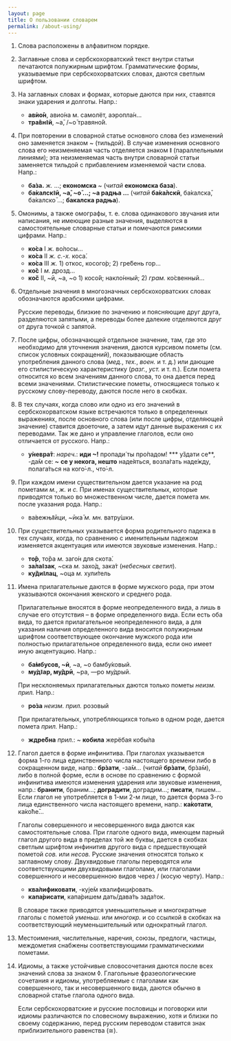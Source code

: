 ```yaml
---
layout: page
title: О пользовании словарем
permalink: /about-using/
---
```


1. Слова расположены в алфавитном порядке.
2. Заглавные слова и сербскохорватский текст внутри статьи печатаются полужирным шрифтом. Грамматические формы, указываемые при сербскохорватских словах, даются светлым шрифтом.
3. На заглавных словах и формах, которые даются при них, ставятся знаки ударения и долготы. Напр.:  
   * **авѝо̄н**, авио́на м. самолёт, аэропла́н...
   * **тра̂внǁй**, ~а̄, /~о̄ травяно́й.
4. При повторении в словарной статье основного слова без изменений оно заменяется знаком ~ (тильдой). В случае изменения основного слова его неизменяемая часть отделяется знаком ǁ (параллельными линиями); эта неизменяемая часть внутри словарной статьи заменяется тильдой с прибавлением изменяемой части слова. Напр.:
   * **ба́за.** *ж.* ...; **економска** ~ (*читай* **економска база**).
   * **ба̀калскǁӣ, ~а̄, ~о̄ ...; ~а радња ...** (*читай* **ба̀ка̄лскй**, ба̀калска̄, ба̀калско̄ ...; **бакалска радња**).
5. Омонимы, а также омографы, т. е. слова одинакового звучания или написания, не имеющие разные значения, выделяются в самостоятельные словарные статьи и помечаются римскими цифрами. Напр.: 
   * **ко̀са** I *ж.* во́лосы... 
   * **ко̀са** II *ж.* *с.-х.* коса́.
   * **ко̀са** III *ж.* 1) откос, косого́р; 2) гре́бень гор...
   * **ко̂с** I *м.* дрозд...
   * **ко̏с** II, ~ӣ, ~а, ~о 1) косо́й; накло́нный; 2) *грам.* ко́свенный...
6. Отдельные значения в многозначных сербскохорватских словах обозначаются арабскими цифрами.

   Русские переводы, близкие по значению и поясняющие друг друга, разделяются запятыми, а переводы более далекие отделяются друг от друга точкой с запятой.

7. После цифры, обозначающей отдельное значение, там, где это необходимо для уточнения значения, даются курсивом пометы (см. список условных сокращений), показывающие область употребления данного слова (*мед.*, *тех.*, *воен.* и т. д.) или дающие его стилистическую характеристику (*разг.*, *уст.* и т. п.). Если помета относится ко всем значениям данного слова, то она дается перед всеми значениями. Стилистические пометы, относящиеся только к русскому слову-переводу, даются после него в скобках.
8. В тех случаях, когда слово или одно из его значений в сербскохорватском языке встречаются только в определенных выражениях, после основного слова (или после цифры, отделяющей значение) ставится двоеточие, а затем идут данные выражения с их переводами. Так же дано и управление глаголов, если оно отличается от русского. Напр.:
   * **у̀невра̄т**: *нареч.*: **иди ~!** пропади́ ты про́падом! 
   *** у̏здати се**, -да̄м се: **~** **се у некога, нешто** наде́яться, возла́гать наде́жду, полага́ться на кого́-л., что́-л. 
9. При каждом имени существительном дается указание на род пометами *м.*, *ж.* и *с.* При именах существительных, которые приводятся только во множественном числе, дается помета *мн.* после указания рода. Напр.: 
   * ва̀вежњǁӣци, ~ӣка̄ *м.* *мн.* ватру́шки. 
10. При существительных указывается форма родительного падежа в тех случаях, когда, по сравнению с именительным падежом изменяется акцентуация или имеются звуковые изменения. Напр.:
    * **то̂р**, то̏ра *м.* заго́н для скота́.
    * **за̀лаǁзак**, ~ска *м.* захо́д, зака́т (*небесных светил*). 
    * **ку̏диǁлац**, ~оца *м.* хули́тель
11. Имена прилагательные даются в форме мужского рода, при этом указываются окончания женского и среднего рода.

    Прилагательные вносятся в форме неопределенного вида, а лишь в случае его отсутствия – в форме определенного вида. Если есть оба вида, то дается прилагательное неопределенного вида, а для указания наличия определенного вида вносится полужирным шрифтом соответствующее окончание мужского рода или полностью прилагательное определенного вида, если оно имеет иную акцентуацию. Напр.:

    * **ба̀мбусов, ~ӣ**, ~а, ~о бамбу́ковый. 
    * **му́дǁар, му̂дрӣ**, ~ра, —ро му́дрый.

    При несклоняемых прилагательных даются только пометы *неизм.* *прил.* Напр.:

    * **ро́за** *неизм.* *прил.* розовый
    
    При прилагательных, употребляющихся только в одном роде, дается помета *прил.* Напр.:

    * **ждре̏бна** *прил.*: ~ **кобила** жерёбая кобы́ла 

12. Глагол дается в форме инфинитива. При глаголах указывается форма 1-го лица единственного числа настоящего времени либо в сокращенном виде, напр.: **бр̀зати**, -за̄м... (*читай* **бр̀зати**, бр̀за̄м), либо в полной форме, если в основе по сравнению с формой инфинитива имеются изменения ударения или звуковые изменения, напр.: **бранити**, браним...; **доградити**, доградим...; **писати**, пишем... Если глагол не употребляется в 1-ми 2-м лице, то дается форма 3-го лица единственного числа настоящего времени, напр.: **ка́котати**, ка́коће̄... 

    Глаголы совершенного и несовершенного вида даются как самостоятельные слова. При глаголе одного вида, имеющем парный глагол другого вида в пределах той же буквы, дается в скобках светлым шрифтом инфинитив другого вида с предшествующей пометой *сов.* или *несов.* Русские значения относятся только к заглавному слову. Двухвидовые глаголы переводятся или соответствующими двухвидовыми глаголами, или глаголами совершенного и несовершенною видов через / (косую черту). Напр.:

    * **ква̀лификовати**, -кује̄м квалифици́ровать.
    * **капа̀рисати**, капа̀ришем дать/дава́ть зада́ток.

    В словаре также приводятся уменьшительные и многократные глаголы с пометой *уменьш.* или *многокр.* и со ссылкой в скобках на соответствующий неуменьшительный или однократный глагол.

13. Местоимения, числительные, наречия, союзы, предлоги, частицы, междометия снабжены соответствующими грамматическими пометами.
14. Идиомы, а также устойчивые словосочетания даются после всех значений слова за знаком ◊. Глагольные фразеологические сочетания и идиомы, употребляемые с глаголами как совершенного, так и несовершенного вида, даются обычно в словарной статье глагола одного вида.

    Если сербскохорватские и русские пословицы и поговорки или идиомы различаются по словесному выражению, хотя и близки по своему содержанию, перед русским переводом ставится знак приблизительного равенства (≅).